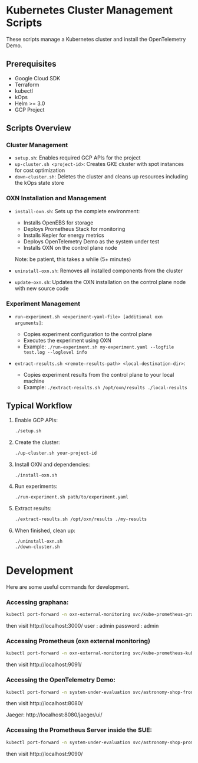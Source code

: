 # Kubernetes Cluster Management Scripts

These scripts manage a Kubernetes cluster and install the OpenTelemetry Demo.

## Prerequisites

- Google Cloud SDK
- Terraform 
- kubectl
- kOps 
- Helm >= 3.0
- GCP Project

## Scripts Overview

### Cluster Management
- `setup.sh`: Enables required GCP APIs for the project
- `up-cluster.sh <project-id>`: Creates GKE cluster with spot instances for cost optimization
- `down-cluster.sh`: Deletes the cluster and cleans up resources including the kOps state store

### OXN Installation and Management
- `install-oxn.sh`: Sets up the complete environment:
  - Installs OpenEBS for storage
  - Deploys Prometheus Stack for monitoring
  - Installs Kepler for energy metrics
  - Deploys OpenTelemetry Demo as the system under test
  - Installs OXN on the control plane node

  Note: be patient, this takes a while (5+ minutes)
- `uninstall-oxn.sh`: Removes all installed components from the cluster
- `update-oxn.sh`: Updates the OXN installation on the control plane node with new source code

### Experiment Management
- `run-experiment.sh <experiment-yaml-file> [additional oxn arguments]`: 
  - Copies experiment configuration to the control plane
  - Executes the experiment using OXN
  - Example: `./run-experiment.sh my-experiment.yaml --logfile test.log --loglevel info`

- `extract-results.sh <remote-results-path> <local-destination-dir>`:
  - Copies experiment results from the control plane to your local machine
  - Example: `./extract-results.sh /opt/oxn/results ./local-results`

## Typical Workflow

1. Enable GCP APIs:
   ```bash
   ./setup.sh
   ```

2. Create the cluster:
   ```bash
   ./up-cluster.sh your-project-id
   ```

3. Install OXN and dependencies:
   ```bash
   ./install-oxn.sh
   ```

4. Run experiments:
   ```bash
   ./run-experiment.sh path/to/experiment.yaml
   ```

5. Extract results:
   ```bash
   ./extract-results.sh /opt/oxn/results ./my-results
   ```

6. When finished, clean up:
   ```bash
   ./uninstall-oxn.sh
   ./down-cluster.sh
   ```

# Development
Here are some useful commands for development.

### Accessing graphana:
```bash
kubectl port-forward -n oxn-external-monitoring svc/kube-prometheus-grafana 3000:80
```
then visit http://localhost:3000/
user : admin
password : admin

### Accessing Prometheus (oxn external monitoring)
```bash
kubectl port-forward -n oxn-external-monitoring svc/kube-prometheus-kube-prome-prometheus 9091:9090
```
then visit http://localhost:9091/

### Accessing the OpenTelemetry Demo:
```bash
kubectl port-forward -n system-under-evaluation svc/astronomy-shop-frontendproxy 8080:8080
```
then visit http://localhost:8080/

Jaeger: http://localhost:8080/jaeger/ui/

### Accessing the Prometheus Server inside the SUE:
```bash
kubectl port-forward -n system-under-evaluation svc/astronomy-shop-prometheus-server 9090:9090
```
then visit http://localhost:9090/
